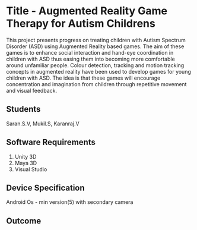 # Title - Augmented Reality Game Therapy for Autism Childrens
This project presents progress on treating children with Autism Spectrum Disorder (ASD) using 
Augmented Reality based games. The aim of these games is to enhance social interaction and 
hand-eye coordination in children with ASD thus easing them into becoming more comfortable 
around unfamiliar people. Colour detection, tracking and motion tracking concepts in augmented 
reality have been used to develop games for young children with ASD. The idea is that these games 
will encourage concentration and imagination from children through repetitive movement and visual feedback.
## Students
Saran.S.V, Mukil.S, Karanraj.V
## Software Requirements
1. Unity 3D
2. Maya 3D
3. Visual Studio
## Device Specification
Android Os - min version(5)
with secondary camera
## Outcome
